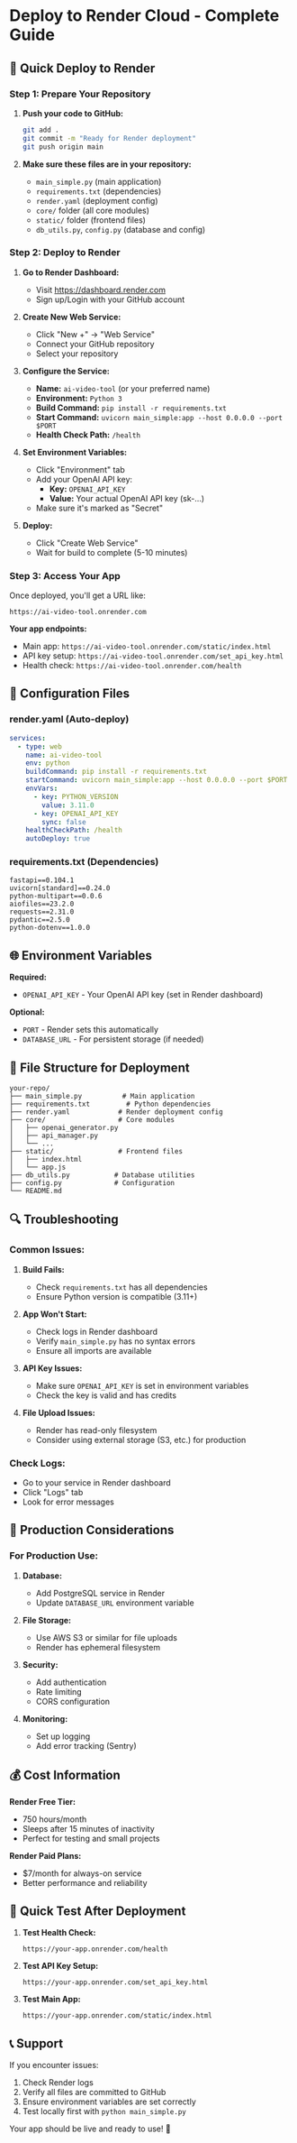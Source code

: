 # Deploy to Render Cloud - Complete Guide

## 🚀 Quick Deploy to Render

### Step 1: Prepare Your Repository

1. **Push your code to GitHub:**
   ```bash
   git add .
   git commit -m "Ready for Render deployment"
   git push origin main
   ```

2. **Make sure these files are in your repository:**
   - `main_simple.py` (main application)
   - `requirements.txt` (dependencies)
   - `render.yaml` (deployment config)
   - `core/` folder (all core modules)
   - `static/` folder (frontend files)
   - `db_utils.py`, `config.py` (database and config)

### Step 2: Deploy to Render

1. **Go to Render Dashboard:**
   - Visit https://dashboard.render.com
   - Sign up/Login with your GitHub account

2. **Create New Web Service:**
   - Click "New +" → "Web Service"
   - Connect your GitHub repository
   - Select your repository

3. **Configure the Service:**
   - **Name:** `ai-video-tool` (or your preferred name)
   - **Environment:** `Python 3`
   - **Build Command:** `pip install -r requirements.txt`
   - **Start Command:** `uvicorn main_simple:app --host 0.0.0.0 --port $PORT`
   - **Health Check Path:** `/health`

4. **Set Environment Variables:**
   - Click "Environment" tab
   - Add your OpenAI API key:
     - **Key:** `OPENAI_API_KEY`
     - **Value:** Your actual OpenAI API key (sk-...)
   - Make sure it's marked as "Secret"

5. **Deploy:**
   - Click "Create Web Service"
   - Wait for build to complete (5-10 minutes)

### Step 3: Access Your App

Once deployed, you'll get a URL like:
```
https://ai-video-tool.onrender.com
```

**Your app endpoints:**
- Main app: `https://ai-video-tool.onrender.com/static/index.html`
- API key setup: `https://ai-video-tool.onrender.com/set_api_key.html`
- Health check: `https://ai-video-tool.onrender.com/health`

## 🔧 Configuration Files

### render.yaml (Auto-deploy)
```yaml
services:
  - type: web
    name: ai-video-tool
    env: python
    buildCommand: pip install -r requirements.txt
    startCommand: uvicorn main_simple:app --host 0.0.0.0 --port $PORT
    envVars:
      - key: PYTHON_VERSION
        value: 3.11.0
      - key: OPENAI_API_KEY
        sync: false
    healthCheckPath: /health
    autoDeploy: true
```

### requirements.txt (Dependencies)
```
fastapi==0.104.1
uvicorn[standard]==0.24.0
python-multipart==0.0.6
aiofiles==23.2.0
requests==2.31.0
pydantic==2.5.0
python-dotenv==1.0.0
```

## 🌐 Environment Variables

**Required:**
- `OPENAI_API_KEY` - Your OpenAI API key (set in Render dashboard)

**Optional:**
- `PORT` - Render sets this automatically
- `DATABASE_URL` - For persistent storage (if needed)

## 📁 File Structure for Deployment

```
your-repo/
├── main_simple.py          # Main application
├── requirements.txt         # Python dependencies
├── render.yaml            # Render deployment config
├── core/                  # Core modules
│   ├── openai_generator.py
│   ├── api_manager.py
│   └── ...
├── static/                # Frontend files
│   ├── index.html
│   └── app.js
├── db_utils.py           # Database utilities
├── config.py             # Configuration
└── README.md
```

## 🔍 Troubleshooting

### Common Issues:

1. **Build Fails:**
   - Check `requirements.txt` has all dependencies
   - Ensure Python version is compatible (3.11+)

2. **App Won't Start:**
   - Check logs in Render dashboard
   - Verify `main_simple.py` has no syntax errors
   - Ensure all imports are available

3. **API Key Issues:**
   - Make sure `OPENAI_API_KEY` is set in environment variables
   - Check the key is valid and has credits

4. **File Upload Issues:**
   - Render has read-only filesystem
   - Consider using external storage (S3, etc.) for production

### Check Logs:
- Go to your service in Render dashboard
- Click "Logs" tab
- Look for error messages

## 🚀 Production Considerations

### For Production Use:

1. **Database:**
   - Add PostgreSQL service in Render
   - Update `DATABASE_URL` environment variable

2. **File Storage:**
   - Use AWS S3 or similar for file uploads
   - Render has ephemeral filesystem

3. **Security:**
   - Add authentication
   - Rate limiting
   - CORS configuration

4. **Monitoring:**
   - Set up logging
   - Add error tracking (Sentry)

## 💰 Cost Information

**Render Free Tier:**
- 750 hours/month
- Sleeps after 15 minutes of inactivity
- Perfect for testing and small projects

**Render Paid Plans:**
- $7/month for always-on service
- Better performance and reliability

## 🎯 Quick Test After Deployment

1. **Test Health Check:**
   ```
   https://your-app.onrender.com/health
   ```

2. **Test API Key Setup:**
   ```
   https://your-app.onrender.com/set_api_key.html
   ```

3. **Test Main App:**
   ```
   https://your-app.onrender.com/static/index.html
   ```

## 📞 Support

If you encounter issues:
1. Check Render logs
2. Verify all files are committed to GitHub
3. Ensure environment variables are set correctly
4. Test locally first with `python main_simple.py`

Your app should be live and ready to use! 🎉 